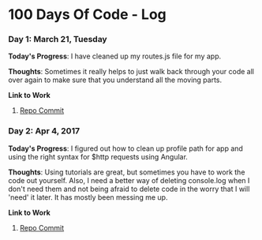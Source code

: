 # 100 Days Of Code - Log

### Day 1: March 21, Tuesday

**Today's Progress**: I have cleaned up my routes.js file for my app.

**Thoughts**: Sometimes it really helps to just walk back through your code all over again to make sure that you understand all the moving parts.

**Link to Work**
1. [Repo Commit](https://github.com/maabrown/BeyApp/commit/1e479d074b2946bdb1f9198f586e39e5437b3a8b)

### Day 2: Apr 4, 2017

**Today's Progress**: I figured out how to clean up profile path for app and using the right syntax for $http requests using Angular.

**Thoughts**: Using tutorials are great, but sometimes you have to work the code out yourself. Also, I need a better way of deleting console.log when I don't need them and not being afraid to delete code in the worry that I will 'need' it later. It has mostly been messing me up.

**Link to Work**
1. [Repo Commit](https://github.com/maabrown/BeyApp/commit/0c1acbe3be08de2e1b72bec9962e2a81ae3c47c0)
